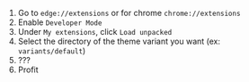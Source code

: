 1. Go to `edge://extensions` or for chrome `chrome://extensions`
2. Enable `Developer Mode`
3. Under `My extensions`, click `Load unpacked`
4. Select the directory of the theme variant you want (ex: `variants/default`)
5. ???
6. Profit
